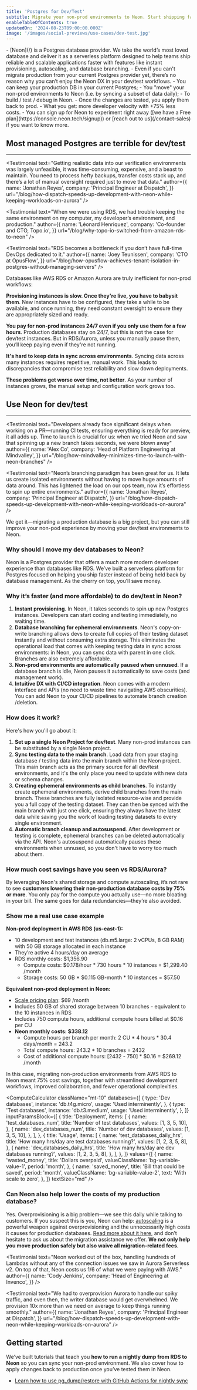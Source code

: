 ```yaml
---
title: 'Postgres for Dev/Test'
subtitle: Migrate your non-prod environments to Neon. Start shipping faster with +75% lower costs.
enableTableOfContents: true
updatedOn: '2024-08-23T09:00:00.000Z'
image: '/images/social-previews/use-cases/dev-test.jpg'
---
```


<Admonition type="note" title="TL;DR">
- [Neon](/) is a Postgres database provider. We take the world’s most loved database and deliver it as a serverless platform designed to help teams ship reliable and scalable applications faster with features like instant provisioning, autoscaling, and database branching.
- Even if you can't migrate production from your current Postgres provider yet, there’s no reason why you can’t enjoy the Neon DX in your dev/test workflows.
  - You can keep your production DB in your current Postgres;
  - You "move" your non-prod environments to Neon (i.e. by syncing a subset of data daily);
  - To build / test / debug in Neon.
  - Once the changes are tested, you apply them back to prod.
- What you get: more developer velocity with +75% less costs.
- You can sign up for Neon to experiment right away ([we have a Free plan](https://console.neon.tech/signup)) or [reach out to us](/contact-sales) if you want to know more.
</Admonition>

## Most managed Postgres are terrible for dev/test

---

<TestimonialsWrapper>

<Testimonial
text="Getting realistic data into our verification environments was largely unfeasible, it was time-consuming, expensive, and a beast to maintain. You need to process hefty backups, transfer costs stack up, and there’s a lot of manual oversight required just to move that data."
author={{
  name: 'Jonathan Reyes',
  company: 'Principal Engineer at Dispatch',
}}
url="/blog/how-dispatch-speeds-up-development-with-neon-while-keeping-workloads-on-aurora"
/>

<Testimonial
text="When we were using RDS, we had trouble keeping the same environment on my computer, my developer’s environment, and production."
author={{
  name: 'Léonard Henriquez',
  company: 'Co-founder and CTO, Topo.io',
}}
url="/blog/why-topo-io-switched-from-amazon-rds-to-neon"
/>

<Testimonial
text="RDS becomes a bottleneck if you don’t have full-time DevOps dedicated to it."
author={{
  name: 'Joey Teunissen',
  company: 'CTO at OpusFlow',
}}
url="/blog/how-opusflow-achieves-tenant-isolation-in-postgres-without-managing-servers"
/>

</TestimonialsWrapper>

Databases like AWS RDS or Amazon Aurora are truly inefficient for non-prod workflows:

**Provisioning instances is slow. Once they're live, you have to babysit them**. New instances have to be configured, they take a while to be available, and once running, they need constant oversight to ensure they are appropriately sized and ready.

**You pay for non-prod instances 24/7 even if you only use them for a few hours**. Production databases stay on 24/7, but this is not the case for dev/test instances. But in RDS/Aurora, unless you manually pause them, you’ll keep paying even if they're not running.

**It's hard to keep data in sync across environments**. Syncing data across many instances requires repetitive, manual work. This leads to discrepancies that compromise test reliability and slow down deployments.

**These problems get worse over time, not better**. As your number of instances grows, the manual setup and configuration work grows too.

## Use Neon for dev/test

---

<TestimonialsWrapper>

<Testimonial
text="Developers already face significant delays when working on a PR—running CI tests, ensuring everything is ready for preview, it all adds up. Time to launch is crucial for us: when we tried Neon and saw that spinning up a new branch takes seconds, we were blown away"
author={{
  name: 'Alex Co',
  company: 'Head of Platform Engineering at Mindvalley',
}}
url="/blog/how-mindvalley-minimizes-time-to-launch-with-neon-branches"
/>

<Testimonial
text="Neon’s branching paradigm has been great for us. It lets us create isolated environments without having to move huge amounts of data around. This has lightened the load on our ops team, now it’s effortless to spin up entire environments."
author={{
  name: 'Jonathan Reyes',
  company: 'Principal Engineer at Dispatch',
}}
url="/blog/how-dispatch-speeds-up-development-with-neon-while-keeping-workloads-on-aurora"
/>

<TestimonialsWrapper>

We get it—migrating a production database is a big project, but you can still improve your non-pod experience by moving your dev/test environments to Neon.

### Why should I move my dev databases to Neon?

Neon is a Postgres provider that offers a much more modern developer experience than databases like RDS. We’ve built a serverless platform for Postgres focused on helping you ship faster instead of being held back by database management. As the cherry on top, you’ll save money.

### Why it’s faster (and more affordable) to do dev/test in Neon?

1. **Instant provisioning**. In Neon, it takes seconds to spin up new Postgres instances. Developers can start coding and testing immediately, no waiting time.
2. **Database branching for ephemeral environments**. Neon's copy-on-write branching allows devs to create full copies of their testing dataset instantly and without consuming extra storage. This eliminates the operational load that comes with keeping testing data in sync across environments: in Neon, you can sync data with parent in one click. Branches are also extremely affordable.
3. **Non-prod environments are automatically paused when unnused**. If a database branch is idle, Neon pauses it automatically to save costs (and management work).
4. **Intuitive DX with CI/CD integration**. Neon comes with a modern interface and APIs (no need to waste time navigating AWS obscurities). You can add Neon to your CI/CD pipelines to automate branch creation /deletion.

### How does it work?

Here's how you'll go about it:

1. **Set up a single Neon Project for dev/test**. Many non-prod instances can be substituted by a single Neon project.
2. **Sync testing data to the main branch**. Load data from your staging database / testing data into the main branch within the Neon project. This main branch acts as the primary source for all dev/test environments, and it's the only place you need to update with new data or schema changes.
3. **Creating ephemeral environments as child branches**. To instantly create ephemeral environments, derive child branches from the main branch. These branches are fully isolated resource-wise and provide you a full copy of the testing dataset. They can then be synced with the main branch with just one click, ensuring they always have the latest data while saving you the work of loading testing datasets to every single environment.
4. **Automatic branch cleanup and autosuspend**. After development or testing is complete, ephemeral branches can be deleted automatically via the API. Neon's autosuspend automatically pauses these environments when unnused, so you don't have to worry too much about them.

### How much cost savings have you seen vs RDS/Aurora?

By leveraging Neon's shared storage and compute autoscaling, it’s not rare to see **customers lowering their non-production database costs by 75% or more**. You only pay for the compute you actually use—no more bloating in your bill. The same goes for data redundancies—they’re also avoided.

### Show me a real use case example

**Non-prod deployment in AWS RDS (us-east-1):**

- 10 development and test instances (db.m5.large: 2 vCPUs, 8 GB RAM) with 50 GB storage allocated in each instance
- They’re active 4 hours/day on average
- RDS monthly costs: $1,356.90
  - Compute costs: $0.178/hour \* 730 hours \* 10 instances = $1,299.40 /month
  - Storage costs: 50 GB \* $0.115 GB-month \* 10 instances = $57.50

**Equivalent non-prod deployment in Neon:**

- [Scale pricing plan](/pricing): $69 /month
- Includes 50 GB of shared storage between 10 branches - equivalent to the 10 instances in RDS
- Includes 750 compute hours, additional compute hours billed at $0.16 per CU
- **Neon monthly costs: $338.12**
  - Compute hours per branch per month: 2 CU \* 4 hours \* 30.4 days/month = 243.2
  - Total compute hours: 243.2 \* 10 branches = 2432
  - Cost of additional compute hours: [2432 - 750] \* $0.16 = $269.12 /month

In this case, migrating non-production environments from AWS RDS to Neon meant 75% cost savings, together with streamlined development workflows, improved collaboration, and fewer operational complexities.

<ComputeCalculator
className="mt-10"
databases={[
{
type: 'Dev databases',
instance: 'db.t4g.micro',
usage: 'Used interminently',
},
{
type: 'Test databases',
instance: 'db.t3.medium',
usage: 'Used interminently',
},
]}
inputParamsBlock={[
{
title: 'Deployment',
items: [
{
name: 'test_databases_num',
title: 'Number of test databases',
values: [1, 3, 5, 10],
},
{
name: 'dev_databases_num',
title: 'Number of dev databases',
values: [1, 3, 5, 10],
},
],
},
{
title: 'Usage',
items: [
{
name: 'test_databases_daily_hrs',
title: 'How many hrs/day are test databases&nbsp;running?',
values: [1, 2, 3, 5, 8],
},
{
name: 'dev_databases_daily_hrs',
title: 'How many hrs/day are dev databases&nbsp;running?',
values: [1, 2, 3, 5, 8],
},
],
},
]}
values={[
{
name: 'wasted_money',
title: 'Dollars overpaid',
valueClassName: 'bg-variable-value-1',
period: 'month',
},
{
name: 'saved_money',
title: 'Bill that could be saved',
period: 'month',
valueClassName: 'bg-variable-value-2',
text: 'With scale to zero',
},
]}
textSize="md"
/>

<CTA title="Reach out to us for an exact quote" description="Tell us more about your use case and we’ll send you back detailed information on how much you could save with Neon." buttonText="Contact us" buttonUrl="/contact-sales" />

### Can Neon also help lower the costs of my production database?

Yes. Overprovisioning is a big problem—we see this daily while talking to customers. If you suspect this is you, Neon can help: [autoscaling](/docs/introduction/autoscaling) is a powerful weapon against overprovisioning and the unnecessarily high costs it causes for production databases. [Read more about it here](/blog/neon-autoscaling-is-generally-available#why-autoscaling), and don’t hesitate to ask us about the migration assistance we offer. **We not only help you move production safely but also waive all migration-related fees.**

<TestimonialsWrapper>
  
<Testimonial
text="Neon worked out of the box, handling hundreds of Lambdas without any of the connection issues we saw in Aurora Serverless v2. On top of that, Neon costs us 1/6 of what we were paying with AWS."
author={{
  name: 'Cody Jenkins',
  company: 'Head of Engineering at Invenco',
}}
/>

<Testimonial
text="We had to overprovision Aurora to handle our spiky traffic, and even then, the writer database would get overwhelmed. We provision 10x more than we need on average to keep things running smoothly."
author={{
  name: 'Jonathan Reyes',
  company: 'Principal Engineer at Dispatch',
}}
url="/blog/how-dispatch-speeds-up-development-with-neon-while-keeping-workloads-on-aurora"
/>

<TestimonialsWrapper>

## Getting started

We’ve built tutorials that teach you **how to run a nightly dump from RDS to Neon** so you can sync your non-prod environment. We also cover how to apply changes back to production once you’ve tested them in Neon.

- [Learn how to use pg_dump/restore with GitHub Actions for nightly sync](/blog/optimizing-dev-environments-in-aws-rds-with-neon-postgres-part-ii-using-github-actions-to-mirror-rds-in-neon)

<CTA title="Let's Connect" description="We’re happy to give you a hand with any technical questions about how to set this up. We can also discusss pricing options, annual contracts, and migration assitance." buttonText="Contact us" buttonUrl="/contact-sales" />
